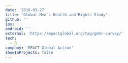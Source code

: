 ```yaml
---
date: '2018-03-27'
title: 'Global Men`s Health and Rights Study'
github: ''
ios: ''
android: ''
external: 'https://mpactglobal.org/tag/gmhr-survey/'
tech:
  - R
company: 'MPACT Global Action'
showInProjects: false
---
```

